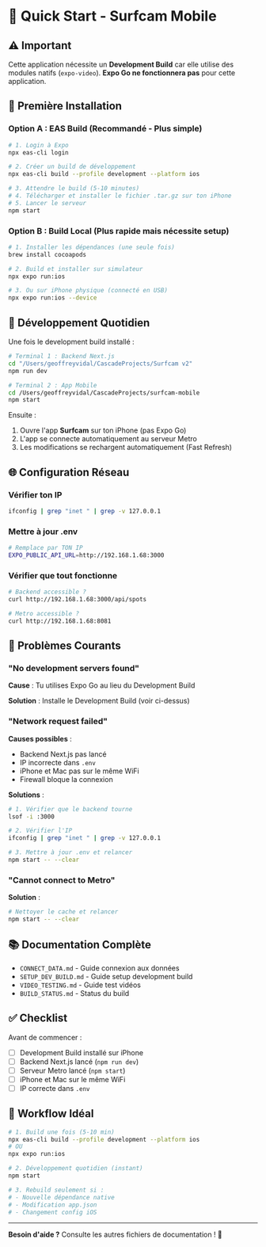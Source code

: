 # 🚀 Quick Start - Surfcam Mobile

## ⚠️ Important

Cette application nécessite un **Development Build** car elle utilise des modules natifs (`expo-video`).
**Expo Go ne fonctionnera pas** pour cette application.

## 📱 Première Installation

### Option A : EAS Build (Recommandé - Plus simple)

```bash
# 1. Login à Expo
npx eas-cli login

# 2. Créer un build de développement
npx eas-cli build --profile development --platform ios

# 3. Attendre le build (5-10 minutes)
# 4. Télécharger et installer le fichier .tar.gz sur ton iPhone
# 5. Lancer le serveur
npm start
```

### Option B : Build Local (Plus rapide mais nécessite setup)

```bash
# 1. Installer les dépendances (une seule fois)
brew install cocoapods

# 2. Build et installer sur simulateur
npx expo run:ios

# 3. Ou sur iPhone physique (connecté en USB)
npx expo run:ios --device
```

## 🔄 Développement Quotidien

Une fois le development build installé :

```bash
# Terminal 1 : Backend Next.js
cd "/Users/geoffreyvidal/CascadeProjects/Surfcam v2"
npm run dev

# Terminal 2 : App Mobile
cd /Users/geoffreyvidal/CascadeProjects/surfcam-mobile
npm start
```

Ensuite :
1. Ouvre l'app **Surfcam** sur ton iPhone (pas Expo Go)
2. L'app se connecte automatiquement au serveur Metro
3. Les modifications se rechargent automatiquement (Fast Refresh)

## 🌐 Configuration Réseau

### Vérifier ton IP

```bash
ifconfig | grep "inet " | grep -v 127.0.0.1
```

### Mettre à jour .env

```bash
# Remplace par TON IP
EXPO_PUBLIC_API_URL=http://192.168.1.68:3000
```

### Vérifier que tout fonctionne

```bash
# Backend accessible ?
curl http://192.168.1.68:3000/api/spots

# Metro accessible ?
curl http://192.168.1.68:8081
```

## 🐛 Problèmes Courants

### "No development servers found"

**Cause** : Tu utilises Expo Go au lieu du Development Build

**Solution** : Installe le Development Build (voir ci-dessus)

### "Network request failed"

**Causes possibles** :
- Backend Next.js pas lancé
- IP incorrecte dans `.env`
- iPhone et Mac pas sur le même WiFi
- Firewall bloque la connexion

**Solutions** :
```bash
# 1. Vérifier que le backend tourne
lsof -i :3000

# 2. Vérifier l'IP
ifconfig | grep "inet " | grep -v 127.0.0.1

# 3. Mettre à jour .env et relancer
npm start -- --clear
```

### "Cannot connect to Metro"

**Solution** :
```bash
# Nettoyer le cache et relancer
npm start -- --clear
```

## 📚 Documentation Complète

- `CONNECT_DATA.md` - Guide connexion aux données
- `SETUP_DEV_BUILD.md` - Guide setup development build
- `VIDEO_TESTING.md` - Guide test vidéos
- `BUILD_STATUS.md` - Status du build

## ✅ Checklist

Avant de commencer :
- [ ] Development Build installé sur iPhone
- [ ] Backend Next.js lancé (`npm run dev`)
- [ ] Serveur Metro lancé (`npm start`)
- [ ] iPhone et Mac sur le même WiFi
- [ ] IP correcte dans `.env`

## 🎯 Workflow Idéal

```bash
# 1. Build une fois (5-10 min)
npx eas-cli build --profile development --platform ios
# OU
npx expo run:ios

# 2. Développement quotidien (instant)
npm start

# 3. Rebuild seulement si :
# - Nouvelle dépendance native
# - Modification app.json
# - Changement config iOS
```

---

**Besoin d'aide ?** Consulte les autres fichiers de documentation ! 🚀
